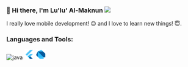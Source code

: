 ### 🦪 Hi there, I'm Lu'lu' Al-Maknun <img src="https://media.giphy.com/media/Cmr1OMJ2FN0B2/giphy.gif" width="36px">
<!-- <img src="https://media.giphy.com/media/hvRJCLFzcasrR4ia7z/giphy.gif" width="25px"> -->

I really love mobile development! 😉 and I love to learn new things! 😇.
<br/>

### Languages and Tools:

<img height="26" alt="java" src="https://logos-download.com/wp-content/uploads/2016/10/Java_logo_icon-700x392.png"/> <img height="26" alt="flutter" src="https://raw.githubusercontent.com/github/explore/80688e429a7d4ef2fca1e82350fe8e3517d3494d/topics/flutter/flutter.png"/> <img height="26" alt="dart" src="https://raw.githubusercontent.com/github/explore/80688e429a7d4ef2fca1e82350fe8e3517d3494d/topics/dart/dart.png"/>
